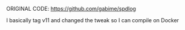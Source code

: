 ORIGINAL CODE: https://github.com/gabime/spdlog

I basically tag v11 and changed the tweak so I can compile on Docker
